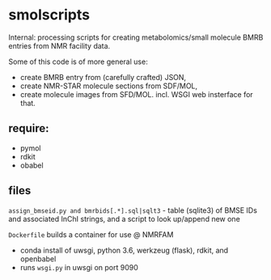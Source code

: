 # smolscripts

Internal: processing scripts for creating metabolomics/small molecule BMRB entries from NMR facility data.

Some of this code is of more general use:
  * create BMRB entry from (carefully crafted) JSON,
  * create NMR-STAR molecule sections from SDF/MOL,
  * create molecule images from SFD/MOL. incl. WSGI web insterface for that.

## require:

 - pymol
 - rdkit
 - obabel

## files

`assign_bmseid.py and bmrbids[.*].sql|sqlt3` - table (sqlite3) of BMSE IDs and associated InChI strings, and a script to look up/append new one

`Dockerfile` builds a container for use @ NMRFAM
  - conda install of uwsgi, python 3.6, werkzeug (flask), rdkit, and openbabel
  - runs `wsgi.py` in uwsgi on port 9090


